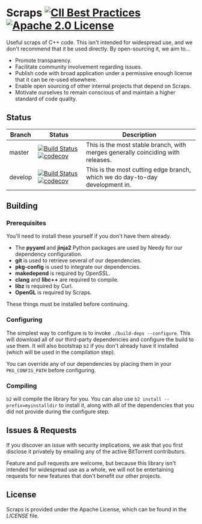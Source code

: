 # Scraps [![CII Best Practices](https://bestpractices.coreinfrastructure.org/projects/368/badge)](https://bestpractices.coreinfrastructure.org/projects/368) [![Apache 2.0 License](https://img.shields.io/badge/license-Apache%202.0-blue.svg)](https://raw.githubusercontent.com/bittorrent/scraps/master/LICENSE)

Useful scraps of C++ code. This isn't intended for widespread use, and we don't recommend that it be used directly. By open-sourcing it, we aim to...

* Promote transparency.
* Facilitate community involvement regarding issues.
* Publish code with broad application under a permissive enough license that it can be re-used elsewhere.
* Enable open sourcing of other internal projects that depend on Scraps.
* Motivate ourselves to remain conscious of and maintain a higher standard of code quality.

## Status

| Branch | Status | Description |
| --- | --- | --- |
| master | [![Build Status](https://travis-ci.org/bittorrent/scraps.svg?branch=master)](https://travis-ci.org/bittorrent/scraps) [![codecov](https://codecov.io/gh/bittorrent/scraps/branch/master/graph/badge.svg)](https://codecov.io/gh/bittorrent/scraps) | This is the most stable branch, with merges generally coinciding with releases. |
| develop | [![Build Status](https://travis-ci.org/bittorrent/scraps.svg?branch=develop)](https://travis-ci.org/bittorrent/scraps) [![codecov](https://codecov.io/gh/bittorrent/scraps/branch/develop/graph/badge.svg)](https://codecov.io/gh/bittorrent/scraps) | This is the most cutting edge branch, which we do day-to-day development in. |

## Building

### Prerequisites

You'll need to install these yourself if you don't have them already.

* The **pyyaml** and **jinja2** Python packages are used by Needy for our dependency configuration.
* **git** is used to retrieve several of our dependencies.
* **pkg-config** is used to integrate our dependencies.
* **makedepend** is required by OpenSSL.
* **clang** and **libc++** are required to compile.
* **libz** is required by Curl.
* **OpenGL** is required by Scraps.

These things must be installed before continuing.

### Configuring

The simplest way to configure is to invoke `./build-deps --configure`. This will download all of our third-party dependencies and configure the build to use them. It will also bootstrap `b2` if you don't already have it installed (which will be used in the compilation step).

You can override any of our dependencies by placing them in your `PKG_CONFIG_PATH` before configuring.

### Compiling

`b2` will compile the library for you. You can also use `b2 install --prefix=myinstalldir` to install it, along with all of the dependencies that you did not provide during the configure step.

## Issues & Requests

If you discover an issue with security implications, we ask that you first disclose it privately by emailing any of the active BitTorrent contributors.

Feature and pull requests are welcome, but because this library isn't intended for widespread use as a whole, we will not be entertaining requests for new features that don't benefit our other projects.

## License

Scraps is provided under the Apache License, which can be found in the *LICENSE* file.
